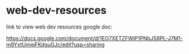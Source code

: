 # web-dev-resources

link to view web dev resources google doc:

https://docs.google.com/document/d/1EO7XETZFWiP1PNbJS8PL-J7M1-m9YxtUmjqFKdguGJc/edit?usp=sharing
